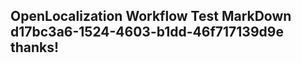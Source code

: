 <properties
ms.topic="hero-topic"
ms.test1="hero-topic"
ms.test2="test"/>

## OpenLocalization Workflow Test MarkDown d17bc3a6-1524-4603-b1dd-46f717139d9e thanks!
<!--HONumber=Mar16_HO3-->
